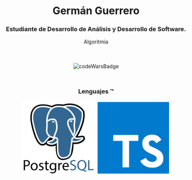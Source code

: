 <h1 align="center" > Germán Guerrero</h1>
        <h3 align="center" style="" >Estudiante de Desarrollo de Análisis y Desarrollo de Software.</h3>
    
     


 <p align="center"   >Algoritmia</p>
<p align="center" style="margin-top: 50px;"> <img  src="https://www.codewars.com/users/GermanGuerrero95/badges/large" alt="codeWarsBadge">  </p>
 <h3 style="margin-top: 50px;" align="center">Lenguajes ™</h3>

<p align="center">
  <img src="https://raw.githubusercontent.com/devicons/devicon/master/icons/postgresql/postgresql-original-wordmark.svg" alt="postgresql" width="200" height="200"/>
  <img src="https://raw.githubusercontent.com/devicons/devicon/master/icons/typescript/typescript-original.svg" alt="typescript" width="200" height="200"/>
</p>
